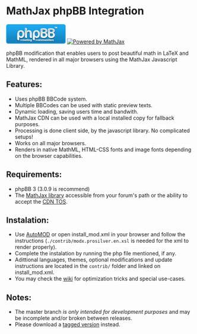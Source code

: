 # MathJax phpBB Integration #

[![Powered by phpBB][1]][2]
[![Powered by MathJax][3]][4]

phpBB modification that enables users to post beautiful math in LaTeX and MathML, rendered in all major browsers using the MathJax Javascript Library.

## Features: ##
* Uses phpBB BBCode system.
* Multiple BBCodes can be used with static preview texts.
* Dynamic loading, saving users time and bandwith.
* MathJax CDN can be used with a local installed copy for fallback purposes.
* Processing is done client side, by the javascript library. No complicated setups!
* Works on all major browsers.
* Renders in native MathML, HTML-CSS fonts and image fonts depending on the browser capabilities.

## Requirements: ##
* phpBB 3 (3.0.9 is recommend)
* The [MathJax library][5] accessible from your forum's path or the ability to accept the [CDN TOS][6].

## Instalation: ##
* Use [AutoMOD][7] or open install_mod.xml in your browser and follow the instructions (`./contrib/modx.prosilver.en.xsl` is needed for the xml to render properly).
* Complete the instalation by running the php file mentioned, if any.
* Adittional languages, themes, optional modifications and update instructions are located in the `contrib/` folder and linked on install_mod.xml.
* You may check the [wiki][8] for optimization tricks and special use-cases.

## Notes: ##
* The master branch *is only intended for development purposes* and may be incomplete and/or broken between releases.
 * Please download a [tagged version][9] instead.

 [1]: ./contrib/images/phpbb.png
 [2]: ./contrib/images/mathjax.gif
 [3]: http://www.phpbb.com
 [4]: http://www.mathjax.org/
 [5]: http://www.mathjax.org/download/
 [6]: http://www.mathjax.org/download/mathjax-cdn-terms-of-service/
 [7]: http://www.phpbb.com/mods/automod/
 [8]: https://github.com/sergio91pt/MathJax-phpBB-Integration/wiki
 [9]: https://github.com/sergio91pt/MathJax-phpBB-Integration/archives/master